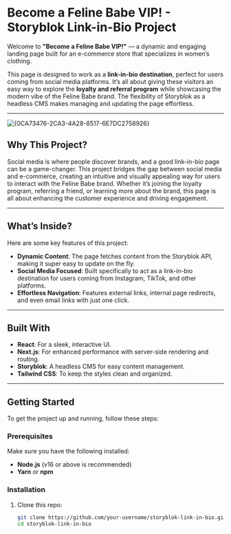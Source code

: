 # Become a Feline Babe VIP! - Storyblok Link-in-Bio Project

Welcome to **"Become a Feline Babe VIP!"** — a dynamic and engaging landing page built for an e-commerce store that specializes in women’s clothing.  

This page is designed to work as a **link-in-bio destination**, perfect for users coming from social media platforms. It’s all about giving these visitors an easy way to explore the **loyalty and referral program** while showcasing the modern vibe of the Feline Babe brand. The flexibility of Storyblok as a headless CMS makes managing and updating the page effortless.  

---

![{0CA73476-2CA3-4A28-8517-6E7DC2758926}](https://github.com/user-attachments/assets/3f05b76f-29ef-4d9b-b278-3ba4264cd57a)


## Why This Project?

Social media is where people discover brands, and a good link-in-bio page can be a game-changer. This project bridges the gap between social media and e-commerce, creating an intuitive and visually appealing way for users to interact with the Feline Babe brand. Whether it’s joining the loyalty program, referring a friend, or learning more about the brand, this page is all about enhancing the customer experience and driving engagement.

---

## What’s Inside?

Here are some key features of this project:  

- **Dynamic Content**: The page fetches content from the Storyblok API, making it super easy to update on the fly.    
- **Social Media Focused**: Built specifically to act as a link-in-bio destination for users coming from Instagram, TikTok, and other platforms.    
- **Effortless Navigation**: Features external links, internal page redirects, and even email links with just one click.  

---

## Built With  

- **React**: For a sleek, interactive UI.  
- **Next.js**: For enhanced performance with server-side rendering and routing.  
- **Storyblok**: A headless CMS for easy content management.  
- **Tailwind CSS**: To keep the styles clean and organized.  

---

## Getting Started  

To get the project up and running, follow these steps:  

### Prerequisites  

Make sure you have the following installed:  
- **Node.js** (v16 or above is recommended)  
- **Yarn** or **npm**  

### Installation  

1. Clone this repo:  
   ```bash
   git clone https://github.com/your-username/storyblok-link-in-bio.git
   cd storyblok-link-in-bio

